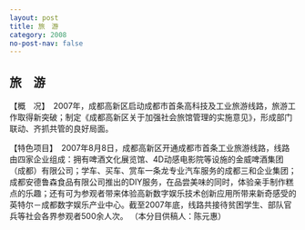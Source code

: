 ```yaml
---
layout: post
title: 旅　游
category: 2008
no-post-nav: false
---
```


##  旅　游

【概　况】　2007年，成都高新区启动成都市首条高科技及工业旅游线路，旅游工作取得新突破；制定《成都高新区关于加强社会旅馆管理的实施意见》，形成部门联动、齐抓共管的良好局面。
 
【特色项目】　2007年8月8日，成都高新区开通成都市首条工业旅游线路，线路由四家企业组成：拥有啤酒文化展览馆、4D动感电影院等设施的金威啤酒集团（成都）有限公司；学车、买车、赏车一条龙专业汽车服务的成都三和企业集团；成都安德鲁森食品有限公司推出的DIY服务，在品尝美味的同时，体验亲手制作糕点的乐趣；还有可为参观者带来体验高新数字娱乐技术创新应用所带来新奇感受的英特尔－成都数字娱乐产业中心。截至2007年底，线路共接待贫困学生、部队官兵等社会各界参观者500余人次。
（本分目供稿人：陈元惠）
 